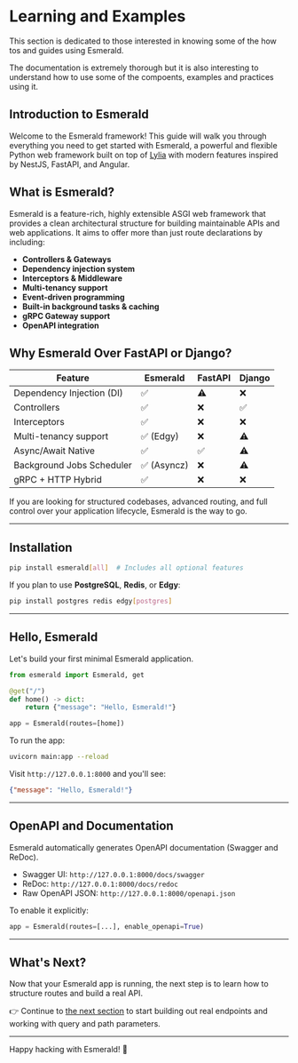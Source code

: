 # Learning and Examples

This section is dedicated to those interested in knowing some of the how tos and guides using Esmerald.

The documentation is extremely thorough but it is also interesting to understand how to use some of the compoents,
examples and practices using it.

## Introduction to Esmerald

Welcome to the Esmerald framework! This guide will walk you through everything you need to get started with Esmerald, a powerful and flexible Python web framework built on top of [Lylia](https://www.lilya.dev/) with modern features inspired by NestJS, FastAPI, and Angular.

## What is Esmerald?

Esmerald is a feature-rich, highly extensible ASGI web framework that provides a clean architectural structure for building maintainable APIs and web applications. It aims to offer more than just route declarations by including:

- **Controllers & Gateways**
- **Dependency injection system**
- **Interceptors & Middleware**
- **Multi-tenancy support**
- **Event-driven programming**
- **Built-in background tasks & caching**
- **gRPC Gateway support**
- **OpenAPI integration**

## Why Esmerald Over FastAPI or Django?

| Feature                        | Esmerald | FastAPI | Django |
|-------------------------------|----------|---------|--------|
| Dependency Injection (DI)     | ✅        | ⚠️       | ❌      |
| Controllers                   | ✅        | ❌       | ✅      |
| Interceptors                  | ✅        | ❌       | ❌      |
| Multi-tenancy support         | ✅ (Edgy) | ❌       | ⚠️      |
| Async/Await Native            | ✅        | ✅       | ⚠️      |
| Background Jobs Scheduler     | ✅ (Asyncz)| ❌      | ⚠️      |
| gRPC + HTTP Hybrid            | ✅        | ❌       | ❌      |

If you are looking for structured codebases, advanced routing, and full control over your application lifecycle, Esmerald is the way to go.

---

## Installation

```bash
pip install esmerald[all]  # Includes all optional features
```

If you plan to use **PostgreSQL**, **Redis**, or **Edgy**:

```bash
pip install postgres redis edgy[postgres]
```

---

## Hello, Esmerald

Let's build your first minimal Esmerald application.

```python
from esmerald import Esmerald, get

@get("/")
def home() -> dict:
    return {"message": "Hello, Esmerald!"}

app = Esmerald(routes=[home])
```

To run the app:
```bash
uvicorn main:app --reload
```

Visit `http://127.0.0.1:8000` and you'll see:
```json
{"message": "Hello, Esmerald!"}
```

---

## OpenAPI and Documentation

Esmerald automatically generates OpenAPI documentation (Swagger and ReDoc).

- Swagger UI: `http://127.0.0.1:8000/docs/swagger`
- ReDoc: `http://127.0.0.1:8000/docs/redoc`
- Raw OpenAPI JSON: `http://127.0.0.1:8000/openapi.json`

To enable it explicitly:
```python
app = Esmerald(routes=[...], enable_openapi=True)
```

---

## What's Next?

Now that your Esmerald app is running, the next step is to learn how to structure routes and build a real API.

👉 Continue to [the next section](./02-building-your-first-api.md) to start building out real endpoints and working with query and path parameters.

---

Happy hacking with Esmerald! 💎

